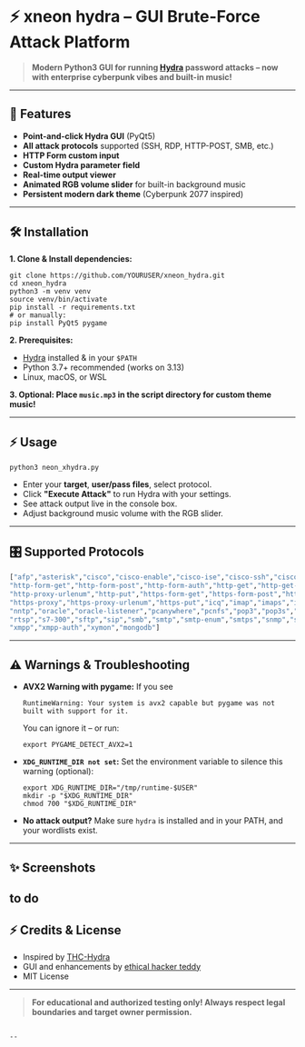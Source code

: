 
# ⚡ xneon hydra – GUI Brute-Force Attack Platform

> **Modern Python3 GUI for running [Hydra](https://github.com/vanhauser-thc/thc-hydra) password attacks – now with enterprise cyberpunk vibes and built-in music!**

---

## 🚀 Features

- **Point-and-click Hydra GUI** (PyQt5)
- **All attack protocols** supported (SSH, RDP, HTTP-POST, SMB, etc.)
- **HTTP Form custom input**
- **Custom Hydra parameter field**
- **Real-time output viewer**
- **Animated RGB volume slider** for built-in background music
- **Persistent modern dark theme** (Cyberpunk 2077 inspired)

---

## 🛠️ Installation

**1. Clone & Install dependencies:**
```
git clone https://github.com/YOURUSER/xneon_hydra.git
cd xneon_hydra
python3 -m venv venv
source venv/bin/activate
pip install -r requirements.txt
# or manually:
pip install PyQt5 pygame
````

**2. Prerequisites:**

* [Hydra](https://github.com/vanhauser-thc/thc-hydra) installed & in your `$PATH`
* Python 3.7+ recommended (works on 3.13)
* Linux, macOS, or WSL

**3. Optional: Place `music.mp3` in the script directory for custom theme music!**

---

## ⚡ Usage

```
python3 neon_xhydra.py
```

* Enter your **target**, **user/pass files**, select protocol.
* Click **"Execute Attack"** to run Hydra with your settings.
* See attack output live in the console box.
* Adjust background music volume with the RGB slider.

---

## 🎛️ Supported Protocols

```python
["afp","asterisk","cisco","cisco-enable","cisco-ise","cisco-ssh","cisco-telnet","cvs","firebird","ftp","ftps",
"http-form-get","http-form-post","http-form-auth","http-get","http-get-auth","http-head","http-head-auth","http-proxy",
"http-proxy-urlenum","http-put","https-form-get","https-form-post","https-get","https-get-auth","https-head","https-head-auth",
"https-proxy","https-proxy-urlenum","https-put","icq","imap","imaps","informix","ldap2","ldap3","mssql","mysql","ncp",
"nntp","oracle","oracle-listener","pcanywhere","pcnfs","pop3","pop3s","postgres","rdp","redis","rexec","rlogin","rsh",
"rtsp","s7-300","sftp","sip","smb","smtp","smtp-enum","smtps","snmp","socks5","ssh","teamspeak","telnet","vmauthd","vnc",
"xmpp","xmpp-auth","xymon","mongodb"]
```

---

## ⚠️ Warnings & Troubleshooting

* **AVX2 Warning with pygame:**
  If you see

  ```
  RuntimeWarning: Your system is avx2 capable but pygame was not built with support for it.
  ```

  You can ignore it – or run:

  ```
  export PYGAME_DETECT_AVX2=1
  ```

* **`XDG_RUNTIME_DIR not set`:**
  Set the environment variable to silence this warning (optional):

  ```
  export XDG_RUNTIME_DIR="/tmp/runtime-$USER"
  mkdir -p "$XDG_RUNTIME_DIR"
  chmod 700 "$XDG_RUNTIME_DIR"
  ```

* **No attack output?**
  Make sure `hydra` is installed and in your PATH, and your wordlists exist.

---

## ✨ Screenshots

to do
---

## ⚡ Credits & License

* Inspired by [THC-Hydra](https://github.com/vanhauser-thc/thc-hydra)
* GUI and enhancements by [ethical hacker teddy](https://github.com/s-b-repo/)
* MIT License

---

> **For educational and authorized testing only! Always respect legal boundaries and target owner permission.**

```

--
